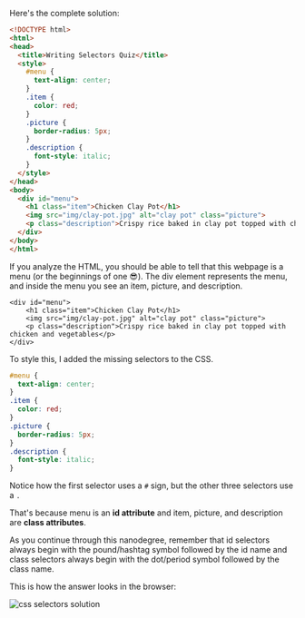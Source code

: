 Here's the complete solution:

```html
<!DOCTYPE html>
<html>
<head>
  <title>Writing Selectors Quiz</title>
  <style>
    #menu {
      text-align: center;
    }
    .item {
      color: red;
    }
    .picture {
      border-radius: 5px;
    }
    .description {
      font-style: italic;
    }
  </style>
</head>
<body>
  <div id="menu">
    <h1 class="item">Chicken Clay Pot</h1>
    <img src="img/clay-pot.jpg" alt="clay pot" class="picture">
    <p class="description">Crispy rice baked in clay pot topped with chicken and vegetables</p>
  </div>
</body>
</html>
```

If you analyze the HTML, you should be able to tell that this webpage is a menu (or the beginnings of one 😎). The div element represents the menu, and inside the menu you see an item, picture, and description.

    <div id="menu">
        <h1 class="item">Chicken Clay Pot</h1>
        <img src="img/clay-pot.jpg" alt="clay pot" class="picture">
        <p class="description">Crispy rice baked in clay pot topped with chicken and vegetables</p>
    </div>

To style this, I added the missing selectors to the CSS.

```css
#menu {
  text-align: center;
}
.item {
  color: red;
}
.picture {
  border-radius: 5px;
}
.description {
  font-style: italic;
}
```

Notice how the first selector uses a `#` sign, but the other three selectors use a `.`

That's because menu is an **id attribute** and item, picture, and description are **class attributes**.

As you continue through this nanodegree, remember that id selectors always begin with the pound/hashtag symbol followed by the id name and class selectors always begin with the dot/period symbol followed by the class name.

This is how the answer looks in the browser:

![css selectors solution](http://udacity.github.io/fend/lessons/L3/problem-set/05-writing-selectors/clay-pot-solution-browser.png)